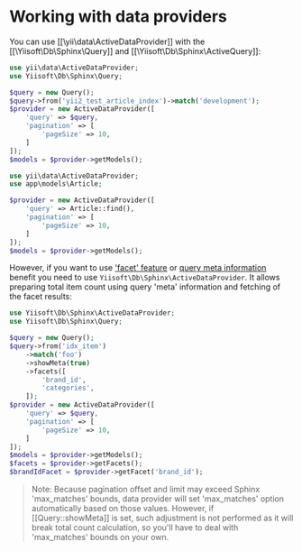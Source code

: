 Working with data providers
===========================

You can use [[\yii\data\ActiveDataProvider]] with the [[\Yiisoft\Db\Sphinx\Query]] and [[\Yiisoft\Db\Sphinx\ActiveQuery]]:

```php
use yii\data\ActiveDataProvider;
use Yiisoft\Db\Sphinx\Query;

$query = new Query();
$query->from('yii2_test_article_index')->match('development');
$provider = new ActiveDataProvider([
    'query' => $query,
    'pagination' => [
        'pageSize' => 10,
    ]
]);
$models = $provider->getModels();
```

```php
use yii\data\ActiveDataProvider;
use app\models\Article;

$provider = new ActiveDataProvider([
    'query' => Article::find(),
    'pagination' => [
        'pageSize' => 10,
    ]
]);
$models = $provider->getModels();
```

However, if you want to use ['facet' feature](usage-facets.md) or [query meta information](usage-meta.md) benefit
you need to use `Yiisoft\Db\Sphinx\ActiveDataProvider`. It allows preparing total item count using query 'meta' information
and fetching of the facet results:

```php
use Yiisoft\Db\Sphinx\ActiveDataProvider;
use Yiisoft\Db\Sphinx\Query;

$query = new Query();
$query->from('idx_item')
    ->match('foo')
    ->showMeta(true)
    ->facets([
        'brand_id',
        'categories',
    ]);
$provider = new ActiveDataProvider([
    'query' => $query,
    'pagination' => [
        'pageSize' => 10,
    ]
]);
$models = $provider->getModels();
$facets = $provider->getFacets();
$brandIdFacet = $provider->getFacet('brand_id');
```

> Note: Because pagination offset and limit may exceed Sphinx 'max_matches' bounds, data provider will set 'max_matches'
  option automatically based on those values. However, if [[Query::showMeta]] is set, such adjustment is not performed
  as it will break total count calculation, so you'll have to deal with 'max_matches' bounds on your own.
